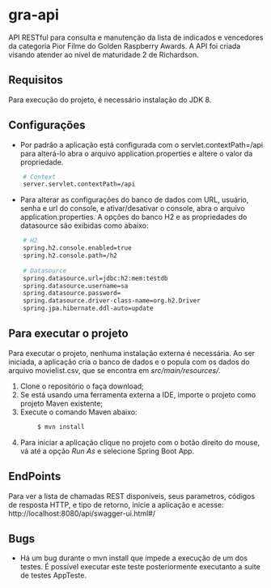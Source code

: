 # gra-api
API RESTful para consulta e manutenção da lista de indicados e vencedores da categoria Pior Filme do Golden Raspberry Awards.
A API foi criada visando atender ao nível de maturidade 2 de Richardson.

## Requisitos
Para execução do projeto, é necessário instalação do JDK 8.

## Configurações
- Por padrão a aplicação está configurada com o servlet.contextPath=/api para alterá-lo abra o arquivo application.properties e altere o valor da propriedade.
```sh
    # Context
    server.servlet.contextPath=/api
```
- Para alterar as configurações do banco de dados com URL, usuário, senha e url do console, e ativar/desativar o console, abra o arquivo application.properties. A opções do banco H2 e as propriedades do datasource são exibidas como abaixo:
```sh
    # H2
    spring.h2.console.enabled=true
    spring.h2.console.path=/h2
    
    # Datasource
    spring.datasource.url=jdbc:h2:mem:testdb
    spring.datasource.username=sa
    spring.datasource.password=
    spring.datasource.driver-class-name=org.h2.Driver
    spring.jpa.hibernate.ddl-auto=update
```

## Para executar o projeto
Para executar o projeto, nenhuma instalação externa é necessária. Ao ser iniciada, a aplicação cria o banco de dados e o popula com os dados do arquivo movielist.csv, que se encontra em *src/main/resources/*.
1. Clone o repositório o faça download;
2. Se está usando uma ferramenta externa a IDE, importe o projeto como projeto Maven existente;
3. Execute o comando Maven abaixo:
```sh
        $ mvn install
```
4. Para iniciar a aplicação clique no projeto com o botão direito do mouse, vá até a opção *Run As* e selecione Spring Boot App.

## EndPoints
Para ver a lista de chamadas REST disponíveis, seus parametros, códigos de resposta HTTP, e tipo de retorno, inicie a aplicação e acesse: http://localhost:8080/api/swagger-ui.html#/

## Bugs
- Há um bug durante o mvn install que impede a execução de um dos testes. É possível executar este teste posteriormente executanto a suite de testes AppTeste.
